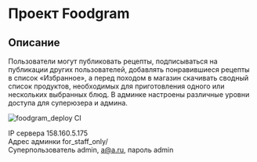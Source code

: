 # Проект Foodgram

## Описание  
Пользователи могут публиковать рецепты, подписываться на публикации других пользователей, добавлять понравившиеся рецепты в список «Избранное», а перед походом в магазин скачивать сводный список продуктов, необходимых для приготовления одного или нескольких выбранных блюд.
В админке настроены различные уровни доступа для суперюзера и админа.



![foodgram_deploy CI](https://github.com/ElenaChuvasheva/foodgram-project-react/actions/workflows/foodgram_deploy.yml/badge.svg)

IP сервера 158.160.5.175  
Адрес админки for_staff_only/  
Суперпользователь admin, a@a.ru, пароль admin  
